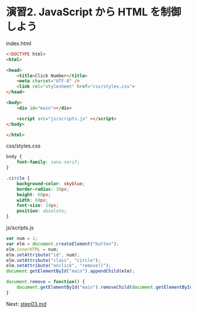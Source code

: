 # 演習2. JavaScript から HTML を制御しよう

index.html

```html
<!DOCTYPE html>
<html>

<head>
	<title>Click Number</title>
	<meta charset="UTF-8" />
    <link rel="stylesheet" href="css/styles.css">
</head>

<body>
	<div id="main"></div>

	<script src="js/scripts.js" ></script>
</body>

</html>
```

css/styles.css

```css
body {
	font-family: sans-serif;
}

.circle {
	background-color: skyblue;
	border-radius: 30px;
	height: 60px;
	width: 60px;
	font-size: 24px;
	position: absolute;
}
```

js/scripts.js

```js
var num = 1; 
var elm = document.createElement("button");
elm.innerHTML = num;
elm.setAttribute("id", num); 
elm.setAttribute("class", "circle"); 
elm.setAttribute("onclick", "remove()");
document.getElementById("main").appendChild(elm);

document.remove = function() {
	document.getElementById("main").removeChild(document.getElementById("1"));
}
```

Next: [step03.md](./step03.md)